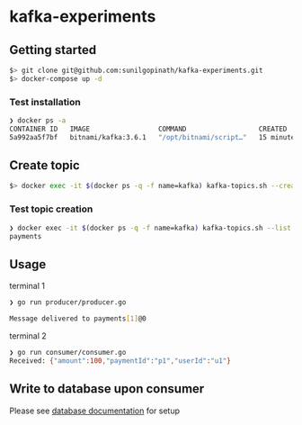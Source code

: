 # kafka-experiments

## Getting started

```bash
$> git clone git@github.com:sunilgopinath/kafka-experiments.git
$> docker-compose up -d
```

### Test installation

```bash
❯ docker ps -a
CONTAINER ID   IMAGE                 COMMAND                  CREATED          STATUS          PORTS                    NAMES
5a992aa5f7bf   bitnami/kafka:3.6.1   "/opt/bitnami/script…"   15 minutes ago   Up 15 minutes   0.0.0.0:9092->9092/tcp   kafka-experiments-kafka-1
```

## Create topic

```bash
$> docker exec -it $(docker ps -q -f name=kafka) kafka-topics.sh --create --topic payments --partitions 3 --replication-factor 1 --bootstrap-server localhost:9092
```

### Test topic creation

```bash
❯ docker exec -it $(docker ps -q -f name=kafka) kafka-topics.sh --list --bootstrap-server localhost:9092
payments
```

## Usage

terminal 1

```bash
❯ go run producer/producer.go

Message delivered to payments[1]@0
```


terminal 2

```bash
❯ go run consumer/consumer.go
Received: {"amount":100,"paymentId":"p1","userId":"u1"}
```

## Write to database upon consumer

Please see [database documentation](./docs/db.md) for setup